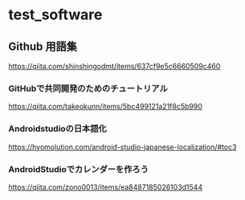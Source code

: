 # test_software

## Github 用語集
https://qiita.com/shinshingodmt/items/637cf9e5c6660509c460


### GitHubで共同開発のためのチュートリアル
https://qiita.com/takeokunn/items/5bc499121a21f8c5b990

### Androidstudioの日本語化
https://hyomolution.com/android-studio-japanese-localization/#toc3

### AndroidStudioでカレンダーを作ろう
https://qiita.com/zono0013/items/ea8487185026103d1544
